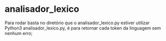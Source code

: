 # analisador_lexico
Para rodar basta no diretório que o analisador_lexico.py 
estiver utilizar Python3 analisador_lexico.py, é para retornar 
cada token da linguagem sem nenhum erro;